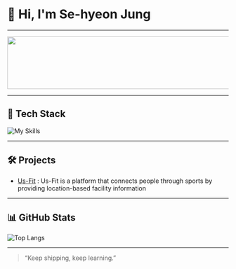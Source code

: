 # 👋 Hi, I'm Se-hyeon Jung
---

<a href="https://www.gitanimals.org/en_US?utm_medium=image&utm_source=gitIt-sehyeon&utm_content=line">
  <img
    src="https://render.gitanimals.org/lines/gitIt-sehyeon?pet-id=738520034388532429"
    width="600"
    height="120"
  />
</a>
  
---

## 🔧 Tech Stack

![My Skills](https://skillicons.dev/icons?i=java,python,c,django,react,docker,kubernetes,git,linux,aws,spring)

---

## 🛠️ Projects

-  [Us-Fit](https://github.com/Us-Fit/Us-Fit-BE) : Us-Fit is a platform that connects people through sports by providing location-based facility information

---

## 📊 GitHub Stats

![Top Langs](https://github-readme-stats.vercel.app/api/top-langs/?username=gitIt-sehyeon&layout=compact&theme=radical)

---

> “Keep shipping, keep learning.”

